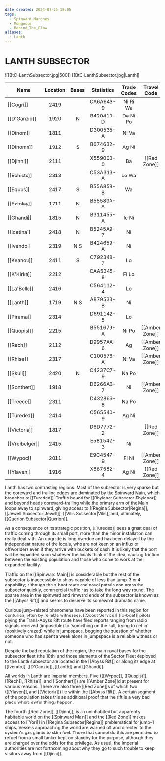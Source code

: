 ```yaml
---
date created: 2024-07-25 18:05
tags:
  - Spinward_Marches
  - Mongoose
  - Behind_The_Claw
aliases:
  - Lanth
---
```

# LANTH SUBSECTOR


![[BtC-LanthSubsector.jpg|500]]
[[BtC-LanthSubsector.jpg|Lanth]]

|Name| Location| Bases| Statistics| Trade Codes| Travel Code| Allegiance| Gas Giants|
|--|:-:|:-:|:-:|:-:|:-:|:-:|:-:|
| [[Cogri]]| 2419 | | CA6A643-9  |  Ni Ri Wa | | [[Imperium]] | G |
| [[D'Ganzio]] | 1920 |  N|  B420410-D| De Ni Po | | [[Imperium]] | G |
| [[Dinom]]| 1811 | | D300535-A  |  Ni Va | | [[Imperium]] | G |
| [[Dinomn]] | 1912 |  S|  B674632-9| Ag Ni | | [[Imperium]] | G |
| [[Djinni]]| 2111 | | X559000-0  |  Ba| [[Red Zone]] | [[Imperium]] |G |
| [[Echiste]]| 2313 | | C53A313-A  |  Lo Wa | | [[Imperium]] |
| [[Equus]] | 2417 |  S|  B55A858-B| Wa | | [[Imperium]] | G |
| [[Extolay]] | 1711 |  N|  B55589A-A| || [[Imperium]] | |
| [[Ghandi]] | 1815 |  N|  B311455-A| Ic Ni | | [[Imperium]] | G |
| [[Icetina]] | 2418 |  N|  B5245A9-7| Ni | | [[Imperium]] | G |
| [[Ivendo]] | 2319 |  N S|  B424659-A| Ni | | [[Imperium]] | G |
| [[Keanou]] | 2411 |  S|  C792348-7| Lo | | [[Imperium]] | G |
| [[K'Kirka]] | 2212 |  |CAA5345-8|  Fl Lo | | [[Imperium]] | G |
| [[La'Belle]] | 2416 |  |C564112-4|  Lo | | [[Imperium]] | G |
| [[Lanth]] | 1719 |  N S|  A879533-B| Ni | | [[Imperium]] |
| [[Pirema]]| 2314 | | D691142-5  |  Lo | | [[Imperium]] | G |
| [[Quopist]]| 2215 | | B551679-A  |  Ni Po| [[Amber Zone]] | [[Imperium]] |G |
| [[Rech]]| 2112 | | D9957AA-6  |  Ag| [[Amber Zone]] | [[Imperium]] |G |
| [[Rhise]]| 2317 | | C100576-A  |  Ni Va| [[Amber Zone]] | [[Imperium]] ||
| [[Skull]] | 2420 |  N|  C4237C7-9| Na Po | | [[Imperium]] | G |
| [[Sonthert]]| 1918 | | D6266AB-7  |  Ni| [[Amber Zone]] | [[Imperium]] |G |
| [[Treece]]| 2311 | | D432866-8  |  Na Po | | [[Imperium]] |
| [[Tureded]]| 2414 | | C565540-9  |  Ag Ni | | [[Imperium]] | G |
| [[Victoria]]| 1817 | | D6D7772-2  | | [[Red Zone]] | [[Imperium]] |G |
| [[Vreibefger]]| 2415 | | E581542-3  |  Ni | | [[Imperium]] | G |
| [[Wypoc]]| 2011 | | E9C4547-9  |  Fl Ni| [[Amber Zone]] | [[Imperium]] |G |
| [[Ylaven]]| 1916 | | X587552-4  |  Ag Ni| [[Red Zone]] | [[Imperium]] |G|

Lanth has two contrasting regions. Most of the subsector is very sparse but the coreward and trailing edges are dominated by the Spinward Main, which branches at [[Tureded]]. Traffic bound for [[Rhylanor Subsector|Rhylanor]] and beyond heads coreward-trailing while the primary arm of the Main loops away to spinward, giving access to [[Regina Subsector|Regina]], [[Jewell Subsector|Jewell]], [[Vilis Subsector|Vilis]] and, ultimately, [[Querion Subsector|Querion]].

As a consequence of its strategic position, [[Tureded]] sees a great deal of traffic coming through its small port, more than the minor installation can really deal with. An upgrade is long overdue and has been delayed by the independent nature of the locals, who are not keen on an influx of offworlders even if they arrive with buckets of cash. It is likely that the port will be expanded soon whatever the locals think of the idea, causing friction between the existing population and those who come to work at the expanded facility.

Traffic on the [[Spinward Main]] is considerable but the rest of the subsector is inaccessible to ships capable of less than jump-3 or 4 capability; although the x-boat route and naval patrols can cross the subsector quickly, commercial traffic has to take the long way round. The sparse area in the spinward and rimward ends of the subsector is known as the [[Abyss Rift]] and seems to deserve its somewhat dramatic name.

Curious jump-related phenomena have been reported in this region for centuries, often by reliable witnesses.  [[Scout Service]] [[x-boat]] pilots plying the Trans-Abyss Rift route have filed reports ranging from radio signals received (impossible) to 'something on the hull, trying to get in' (positively crazed) while in jumpspace, begging the question of whether someone who has spent a week alone in jumpspace is a reliable witness or not.

Despite the bad reputation of the region, the main naval bases for the subsector fleet (the 18th) and those elements of the Sector Fleet deployed to the Lanth subsector are located in the [[Abyss Rift]] or along its edge at [[Ivendo]], [[D'Ganzio]], [[Lanth]] and [[Ghandi]].

All worlds in Lanth are Imperial members. Five ([[Wypoc]], [[Quopist]], [[Rech]], [[Rhise]], and [[Sonthert]]) are [[Amber Zone]]d at present for various reasons. There are also three [[Red Zone]]s of which two ([[Ylaven]], and [[Victoria]]) lie within the [[Abyss Rift]]. A certain segment of the population takes this as additional proof that the rift is a very bad place where awful things happen.

The fourth [[Red Zone]], [[Djinni]], is an uninhabited but apparently habitable world on the [[Spinward Main]] and the [[Red Zone]] makes access to [[Yori]] in [[Regina Subsector|Regina]] problematical for jump-1 ships. Vessels approaching the world are warned off and directed to the system's gas giants to skim fuel. Those that cannot do this are permitted to refuel from a small tanker kept on standby for the purpose, although they are charged over the odds for the privilege. As usual, the Imperial authorities are not forthcoming about why they go to such trouble to keep visitors away from [[Djinni]].